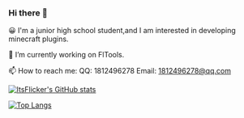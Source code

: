 ### Hi there 👋

😀 I'm a junior high school student,and I am interested in developing minecraft plugins.

🔭 I’m currently working on FlTools.

📫 How to reach me: 
QQ: 1812496278
Email: 1812496278@qq.com

[![ItsFlicker's GitHub stats](https://github-readme-stats.vercel.app/api?username=ItsFlicker)](https://github.com/anuraghazra/github-readme-stats)

[![Top Langs](https://github-readme-stats.vercel.app/api/top-langs/?username=ItsFlicker)](https://github.com/anuraghazra/github-readme-stats)

<!--
**ItsFlicker/ItsFlicker** is a ✨ _special_ ✨ repository because its `README.md` (this file) appears on your GitHub profile.

Here are some ideas to get you started:

- 🔭 I’m currently working on ...
- 🌱 I’m currently learning ...
- 👯 I’m looking to collaborate on ...
- 🤔 I’m looking for help with ...
- 💬 Ask me about ...
- 📫 How to reach me: ...
- 😄 Pronouns: ...
- ⚡ Fun fact: ...
-->
